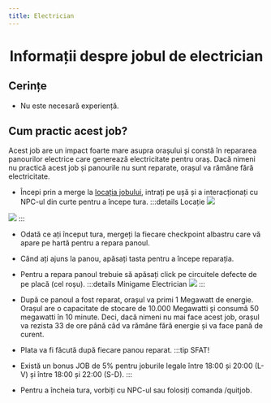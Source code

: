 ```yaml
---
title: Electrician
---
```


<script setup> 
    import KeyIcon from '../.vitepress/components/KeyIcon.vue'
</script>

# <center>Informații despre jobul de electrician</center>

## Cerințe

- Nu este necesară experiență.

## Cum practic acest job?

Acest job are un impact foarte mare asupra orașului și constă în repararea panourilor electrice care generează electricitate pentru oraș. Dacă nimeni nu practică acest job și panourile nu sunt reparate, orașul va rămâne fără electricitate.

- Începi prin a merge la [locația jobului](locatii), intrați pe ușă și a interacționați cu NPC-ul din curte pentru a începe tura.
:::details Locație
![](https://i.imgur.com/NTdD3s3.png)


![](https://i.imgur.com/lzhQctb.png)
:::

- Odată ce ați început tura, mergeți la fiecare checkpoint albastru care vă apare pe hartă pentru a repara panoul.

- Când ați ajuns la panou, apăsați tasta <KeyIcon keyType="e"/> pentru a începe reparația.

- Pentru a repara panoul trebuie să apăsați click pe circuitele defecte de pe placă (cel roșu).
:::details Minigame Electrician
![](https://i.imgur.com/oEJ6Jqp.gif)
:::

- După ce panoul a fost reparat, orașul va primi 1 Megawatt de energie. Orașul are o capacitate de stocare de 10.000 Megawatti și consumă 50 megawatti în 10 minute. Deci, dacă nimeni nu mai face acest job, orașul va rezista 33 de ore până câd va rămâne fără energie și va face pană de curent.

- Plata va fi făcută după fiecare panou reparat.
:::tip SFAT!
- Există un bonus JOB de 5% pentru joburile legale între 18:00 și 20:00 (L-V) și între 18:00 și 22:00 (S-D).
:::

- Pentru a încheia tura, vorbiți cu NPC-ul sau folosiți comanda /quitjob.
